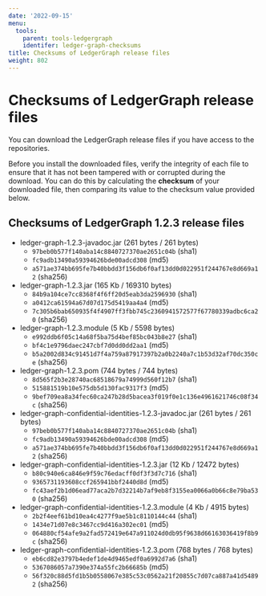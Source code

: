 ```yaml
---
date: '2022-09-15'
menu:
  tools:
    parent: tools-ledgergraph
    identifer: ledger-graph-checksums
title: Checksums of LedgerGraph release files
weight: 802
---
```



# Checksums of LedgerGraph release files

You can download the LedgerGraph release files if you have access to the repositories.

Before you install the downloaded files, verify the integrity of each file to ensure that it has not been tampered with or corrupted during the download. You can do this by calculating the **checksum** of your downloaded file, then comparing its value to the checksum value provided below.

## Checksums of LedgerGraph 1.2.3 release files


* ledger-graph-1.2.3-javadoc.jar (261 bytes / 261 bytes)
  * `97beb0b577f140aba14c8840727370ae2651c04b` (sha1)
  * `fc9adb13490a59394626bde00adcd308` (md5)
  * `a571ae374bb695fe7b40bbdd3f156db6f0af13dd0d022951f244767e8d669a12` (sha256)
* ledger-graph-1.2.3.jar (165 Kb / 169310 bytes)
  * `84b9a104ce7cc8368f4f6ff20d5eab3da2596930` (sha1)
  * `a0412ca61594a67d07d175d5419aa4a4` (md5)
  * `7c305b6bab650935f4f4907ff3fbb745c2360941572577f67780339adbc6ca20` (sha256)
* ledger-graph-1.2.3.module (5 Kb / 5598 bytes)
  * `e992ddb6f05c14a68f5ba75d4bef85bc043b8e27` (sha1)
  * `bf4c1e9796daec247cbf7d0dd0dd2aa1` (md5)
  * `b5a2002d834c91451d7f4a759a87917397b2a0b2240a7c1b53d32af70dc350ce` (sha256)
* ledger-graph-1.2.3.pom (744 bytes / 744 bytes)
  * `8d565f2b3e28740ac68518679a74999d560f12b7` (sha1)
  * `515881519b10e575db5d130fac9317f3` (md5)
  * `9bef709ea8a34fec60ca247b28d5bacea3f019f0e1c136e4961621746c08f34c` (sha256)
* ledger-graph-confidential-identities-1.2.3-javadoc.jar (261 bytes / 261 bytes)
  * `97beb0b577f140aba14c8840727370ae2651c04b` (sha1)
  * `fc9adb13490a59394626bde00adcd308` (md5)
  * `a571ae374bb695fe7b40bbdd3f156db6f0af13dd0d022951f244767e8d669a12` (sha256)
* ledger-graph-confidential-identities-1.2.3.jar (12 Kb / 12472 bytes)
  * `b80c940e6ca846e9f59c76edacff0df3f3d7c716` (sha1)
  * `9365731193608ccf265941bbf2440d8d` (md5)
  * `fc43aef2b1d06ead77aca2b7d32214b7af9eb8f3155ea0066a0b66c8e79ba530` (sha256)
* ledger-graph-confidential-identities-1.2.3.module (4 Kb / 4915 bytes)
  * `2b2f4eef61bd10ea4c4277f9ae5b1c8110144c44` (sha1)
  * `1434e71d07e8c3467cc9d416a302ec01` (md5)
  * `064880cf54afe9a2fad572419e647a911024d0db95f9638d66163036419f8b9c` (sha256)
* ledger-graph-confidential-identities-1.2.3.pom (768 bytes / 768 bytes)
  * `eb6cd82e3797b4edef1de4d9465edf0a6992d7a6` (sha1)
  * `5367086057a7390e374a55fc2b66685b` (md5)
  * `56f320c88d5fd1b5b0558067e385c53c0562a21f20855c7d07ca887a41d54892` (sha256)